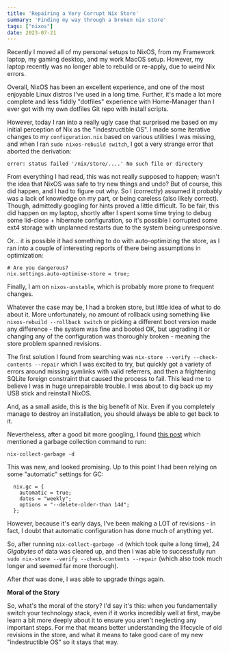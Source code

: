 ```yaml
---
title: 'Repairing a Very Corrupt Nix Store'
summary: 'Finding my way through a broken nix store'
tags: ["nixos"]
date: 2023-07-21
---
```


Recently I moved all of my personal setups to NixOS, from my Framework laptop, my gaming desktop, and my work MacOS setup. However, my laptop recently was no longer able to rebuild or re-apply, due to weird Nix errors.

<!--more-->

Overall, NixOS has been an excellent experience, and one of the most enjoyable Linux distros I've used in a long time. Further, it's made a lot more complete and less fiddly "dotfiles" experience with Home-Manager than I ever got with my own dotfiles Git repo with install scripts.

However, today I ran into a really ugly case that surprised me based on my initial perception of Nix as the "indestructible OS". I made some iterative changes to my `configuration.nix` based on various utilities I was missing, and when I ran `sudo nixos-rebuild switch`, I got a very strange error that aborted the derivation:

```
error: status failed '/nix/store/....' No such file or directory
```

From everything I had read, this was not really supposed to happen; wasn't the idea that NixOS was safe to try new things and undo? But of course, this did happen, and I had to figure out why. So I (correctly) assumed it probably was a lack of knowledge on my part, or being careless (also likely correct). Though, admittedly googling for hints proved a little difficult. To be fair, this did happen on my laptop, shortly after I spent some time trying to debug some lid-close + hibernate configuration, so it's possible I corrupted some ext4 storage with unplanned restarts due to the system being unresponsive.

Or... it is possible it had something to do with auto-optimizing the store, as I ran into a couple of interesting reports of there being assumptions in optimization:

```
# Are you dangerous?
nix.settings.auto-optimise-store = true;
```

Finally, I am on `nixos-unstable`, which is probably more prone to frequent changes.

Whatever the case may be, I had a broken store, but little idea of what to do about it. More unfortunately, no amount of rollback using something like `nixos-rebuild --rollback switch` or picking a different boot version made any difference - the system was fine and booted OK, but upgrading it or changing any of the configuration was thoroughly broken - meaning the store problem spanned revisions.

The first solution I found from searching was `nix-store --verify --check-contents --repair` which I was excited to try, but quickly got a variety of errors around missing symlinks with valid referrers, and then a frightening SQLite foreign constraint that caused the process to fail. This lead me to believe I was in huge unrepairable trouble. I was about to dig back up my USB stick and reinstall NixOS.

And, as a small aside, this is the big benefit of Nix. Even if you completely manage to destroy an installation, you should always be able to get back to it.

Nevertheless, after a good bit more googling, I found [this post](https://discourse.nixos.org/t/cant-rebuild-system-after-deleting-a-package-from-the-store/15063/8) which mentioned a garbage collection command to run:

```
nix-collect-garbage -d
```

This was new, and looked promising. Up to this point I had been relying on some "automatic" settings for GC:

```
  nix.gc = {
    automatic = true;
    dates = "weekly";
    options = "--delete-older-than 14d";
  };
```

However, because it's early days, I've been making a LOT of revisions - in fact, I doubt that automatic configuration has done much of anything yet.

So, after running `nix-collect-garbage -d` (which took quite a long time), 24 *Gigabytes* of data was cleared up, and then I was able to successfully run `sudo nix-store --verify --check-contents --repair` (which also took much longer and seemed far more thorough).

After *that* was done, I was able to upgrade things again.

**Moral of the Story**

So, what's the moral of the story? I'd say it's this: when you fundamentally switch your technology stack, even if it works incredibly well at first, maybe learn a bit more deeply about it to ensure you aren't neglecting any important steps. For me that means better understanding the lifecycle of old revisions in the store, and what it means to take good care of my new "indestructible OS" so it stays that way.
